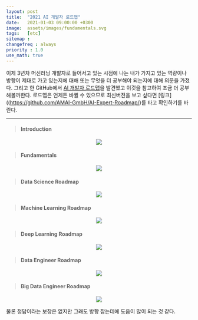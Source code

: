 ```yaml
---
layout: post
title:  "2021 AI 개발자 로드맵"
date:   2021-01-03 09:00:00 +0300
image:  assets/images/fundamentals.svg
tags:   [etc]
sitemap :
changefreq : always
priority : 1.0
use_math: true
---
```



이제 3년차 머신러닝 개발자로 들어서고 있는 시점에 나는 내가 가지고 있는 역량이나 방향이 제대로 가고 있는지에 대해 또는 무엇을 더 공부해야 되는지에 대해 의문을 가졌다. 그리고 한 GitHub에서 [AI 개발자 로드맵]((https://github.com/AMAI-GmbH/AI-Expert-Roadmap/))을 발견했고 이것을 참고하여 조금 더 공부해볼까한다. 로드맵은 언제든 바뀔 수 있으므로 최신버전을 보고 싶다면 [링크]((https://github.com/AMAI-GmbH/AI-Expert-Roadmap/)를 타고 확인하기를 바란다. 

----------

> #### Introduction

<p align="center">
      <img src="../assets/images/intro.svg"/>
</p>


> #### Fundamentals

<p align="center">
      <img src="../assets/images/fundamentals.svg"/>
</p>

> #### Data Science Roadmap

<p align="center">
      <img src="../assets/images/datascience.svg"/>
</p>

> #### Machine Learning Roadmap

<p align="center">
      <img src="../assets/images/machine_learning.svg"/>
</p>


> #### Deep Learning Roadmap

<p align="center">
      <img src="../assets/images/deep_learning.svg"/>
</p>

> #### Data Engineer Roadmap

<p align="center">
      <img src="../assets/images/data_engineer.svg"/>
</p>

> #### Big Data Engineer Roadmap

<p align="center">
      <img src="../assets/images/big_data_engineer.svg"/>
</p>


물론 정답이라는 보장은 없지만 그래도 방향 잡는데에 도움이 많이 되는 것 같다. 